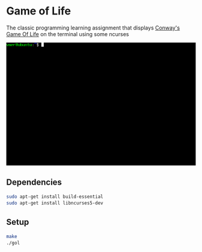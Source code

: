# Game of Life
The classic programming learning assignment that displays [Conway's Game Of Life](https://en.wikipedia.org/wiki/Conway%27s_Game_of_Life) on the terminal using some ncurses

![](output.gif)

## Dependencies

```sh
sudo apt-get install build-essential
sudo apt-get install libncurses5-dev
```

## Setup

```sh
make
./gol
```

